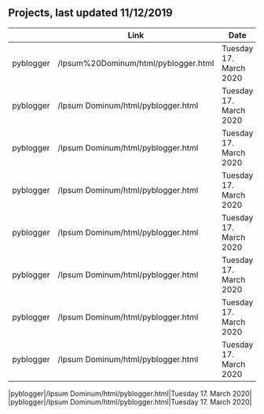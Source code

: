 Projects, last updated 11/12/2019
---

|                |   Link                 |Date|
|----------------|-----------------------|------|
|pyblogger|/Ipsum%20Dominum/html/pyblogger.html|Tuesday 17. March 2020|
|pyblogger|/Ipsum Dominum/html/pyblogger.html|Tuesday 17. March 2020|
|pyblogger|/Ipsum Dominum/html/pyblogger.html|Tuesday 17. March 2020|
|pyblogger|/Ipsum Dominum/html/pyblogger.html|Tuesday 17. March 2020|
|pyblogger|/Ipsum Dominum/html/pyblogger.html|Tuesday 17. March 2020|
|pyblogger|/Ipsum Dominum/html/pyblogger.html|Tuesday 17. March 2020|
|pyblogger|/Ipsum Dominum/html/pyblogger.html|Tuesday 17. March 2020|
|pyblogger|/Ipsum Dominum/html/pyblogger.html|Tuesday 17. March 2020|

|pyblogger|/Ipsum Dominum/html/pyblogger.html|Tuesday 17. March 2020|
|pyblogger|/Ipsum Dominum/html/pyblogger.html|Tuesday 17. March 2020|